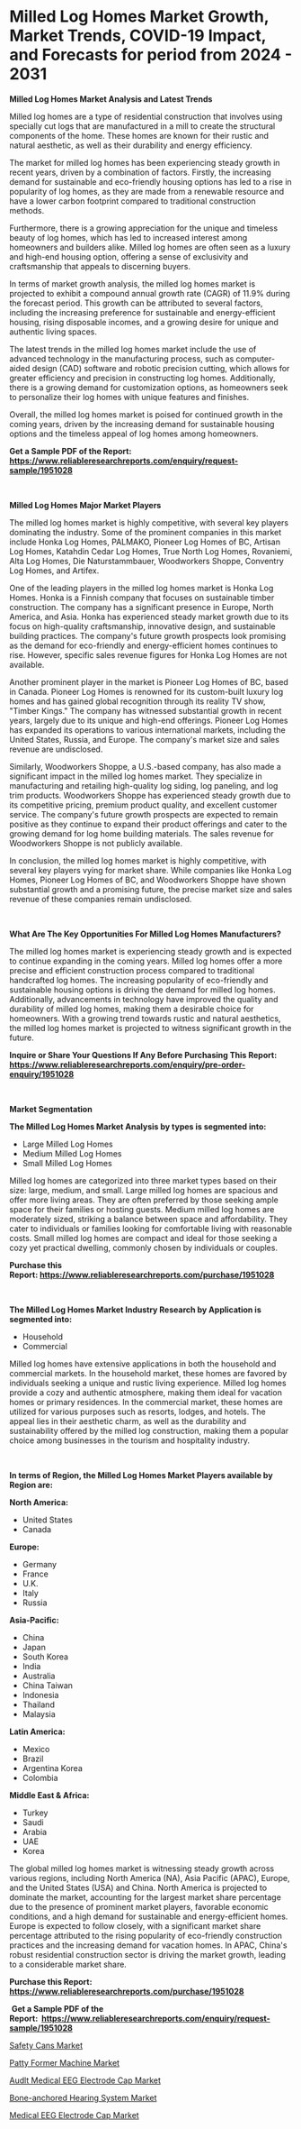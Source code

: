 <p><h1>Milled Log Homes Market Growth, Market Trends, COVID-19 Impact, and Forecasts for period from 2024 - 2031</h1></p><p><strong>Milled Log Homes Market Analysis and Latest Trends</strong></p>
<p><p>Milled log homes are a type of residential construction that involves using specially cut logs that are manufactured in a mill to create the structural components of the home. These homes are known for their rustic and natural aesthetic, as well as their durability and energy efficiency.</p><p>The market for milled log homes has been experiencing steady growth in recent years, driven by a combination of factors. Firstly, the increasing demand for sustainable and eco-friendly housing options has led to a rise in popularity of log homes, as they are made from a renewable resource and have a lower carbon footprint compared to traditional construction methods.</p><p>Furthermore, there is a growing appreciation for the unique and timeless beauty of log homes, which has led to increased interest among homeowners and builders alike. Milled log homes are often seen as a luxury and high-end housing option, offering a sense of exclusivity and craftsmanship that appeals to discerning buyers.</p><p>In terms of market growth analysis, the milled log homes market is projected to exhibit a compound annual growth rate (CAGR) of 11.9% during the forecast period. This growth can be attributed to several factors, including the increasing preference for sustainable and energy-efficient housing, rising disposable incomes, and a growing desire for unique and authentic living spaces.</p><p>The latest trends in the milled log homes market include the use of advanced technology in the manufacturing process, such as computer-aided design (CAD) software and robotic precision cutting, which allows for greater efficiency and precision in constructing log homes. Additionally, there is a growing demand for customization options, as homeowners seek to personalize their log homes with unique features and finishes.</p><p>Overall, the milled log homes market is poised for continued growth in the coming years, driven by the increasing demand for sustainable housing options and the timeless appeal of log homes among homeowners.</p></p>
<p><strong>Get a Sample PDF of the Report:&nbsp; <a href="https://www.reliableresearchreports.com/enquiry/request-sample/1951028">https://www.reliableresearchreports.com/enquiry/request-sample/1951028</a></strong></p>
<p>&nbsp;</p>
<p><strong>Milled Log Homes Major Market Players</strong></p>
<p><p>The milled log homes market is highly competitive, with several key players dominating the industry. Some of the prominent companies in this market include Honka Log Homes, PALMAKO, Pioneer Log Homes of BC, Artisan Log Homes, Katahdin Cedar Log Homes, True North Log Homes, Rovaniemi, Alta Log Homes, Die Naturstammbauer, Woodworkers Shoppe, Conventry Log Homes, and Artifex.</p><p>One of the leading players in the milled log homes market is Honka Log Homes. Honka is a Finnish company that focuses on sustainable timber construction. The company has a significant presence in Europe, North America, and Asia. Honka has experienced steady market growth due to its focus on high-quality craftsmanship, innovative design, and sustainable building practices. The company's future growth prospects look promising as the demand for eco-friendly and energy-efficient homes continues to rise. However, specific sales revenue figures for Honka Log Homes are not available.</p><p>Another prominent player in the market is Pioneer Log Homes of BC, based in Canada. Pioneer Log Homes is renowned for its custom-built luxury log homes and has gained global recognition through its reality TV show, "Timber Kings." The company has witnessed substantial growth in recent years, largely due to its unique and high-end offerings. Pioneer Log Homes has expanded its operations to various international markets, including the United States, Russia, and Europe. The company's market size and sales revenue are undisclosed.</p><p>Similarly, Woodworkers Shoppe, a U.S.-based company, has also made a significant impact in the milled log homes market. They specialize in manufacturing and retailing high-quality log siding, log paneling, and log trim products. Woodworkers Shoppe has experienced steady growth due to its competitive pricing, premium product quality, and excellent customer service. The company's future growth prospects are expected to remain positive as they continue to expand their product offerings and cater to the growing demand for log home building materials. The sales revenue for Woodworkers Shoppe is not publicly available.</p><p>In conclusion, the milled log homes market is highly competitive, with several key players vying for market share. While companies like Honka Log Homes, Pioneer Log Homes of BC, and Woodworkers Shoppe have shown substantial growth and a promising future, the precise market size and sales revenue of these companies remain undisclosed.</p></p>
<p>&nbsp;</p>
<p><strong>What Are The Key Opportunities For Milled Log Homes Manufacturers?</strong></p>
<p><p>The milled log homes market is experiencing steady growth and is expected to continue expanding in the coming years. Milled log homes offer a more precise and efficient construction process compared to traditional handcrafted log homes. The increasing popularity of eco-friendly and sustainable housing options is driving the demand for milled log homes. Additionally, advancements in technology have improved the quality and durability of milled log homes, making them a desirable choice for homeowners. With a growing trend towards rustic and natural aesthetics, the milled log homes market is projected to witness significant growth in the future.</p></p>
<p><strong>Inquire or Share Your Questions If Any Before Purchasing This Report: <a href="https://www.reliableresearchreports.com/enquiry/pre-order-enquiry/1951028">https://www.reliableresearchreports.com/enquiry/pre-order-enquiry/1951028</a></strong></p>
<p>&nbsp;</p>
<p><strong>Market Segmentation</strong></p>
<p><strong>The Milled Log Homes Market Analysis by types is segmented into:</strong></p>
<p><ul><li>Large Milled Log Homes</li><li>Medium Milled Log Homes</li><li>Small Milled Log Homes</li></ul></p>
<p><p>Milled log homes are categorized into three market types based on their size: large, medium, and small. Large milled log homes are spacious and offer more living areas. They are often preferred by those seeking ample space for their families or hosting guests. Medium milled log homes are moderately sized, striking a balance between space and affordability. They cater to individuals or families looking for comfortable living with reasonable costs. Small milled log homes are compact and ideal for those seeking a cozy yet practical dwelling, commonly chosen by individuals or couples.</p></p>
<p><strong>Purchase this Report:&nbsp;<a href="https://www.reliableresearchreports.com/purchase/1951028">https://www.reliableresearchreports.com/purchase/1951028</a></strong></p>
<p>&nbsp;</p>
<p><strong>The Milled Log Homes Market Industry Research by Application is segmented into:</strong></p>
<p><ul><li>Household</li><li>Commercial</li></ul></p>
<p><p>Milled log homes have extensive applications in both the household and commercial markets. In the household market, these homes are favored by individuals seeking a unique and rustic living experience. Milled log homes provide a cozy and authentic atmosphere, making them ideal for vacation homes or primary residences. In the commercial market, these homes are utilized for various purposes such as resorts, lodges, and hotels. The appeal lies in their aesthetic charm, as well as the durability and sustainability offered by the milled log construction, making them a popular choice among businesses in the tourism and hospitality industry.</p></p>
<p>&nbsp;</p>
<p><strong>In terms of Region, the Milled Log Homes Market Players available by Region are:</strong></p>
<p>
    <p> <strong> North America: </strong>
        <ul>
            <li>United States</li>
            <li>Canada</li>
        </ul>
        </p> 
    <p> <strong> Europe: </strong>
        <ul>
            <li>Germany</li>
            <li>France</li>
            <li>U.K.</li>
            <li>Italy</li>
            <li>Russia</li>
        </ul>
        </p> 
    <p> <strong> Asia-Pacific: </strong>
        <ul>
            <li>China</li>
            <li>Japan</li>
            <li>South Korea</li>
            <li>India</li>
            <li>Australia</li>
            <li>China Taiwan</li>
            <li>Indonesia</li>
            <li>Thailand</li>
            <li>Malaysia</li>
        </ul>
        </p> 
    <p> <strong> Latin America: </strong>
        <ul>
            <li>Mexico</li>
            <li>Brazil</li>
            <li>Argentina Korea</li>
            <li>Colombia</li>
        </ul>
        </p> 
    <p> <strong> Middle East & Africa: </strong>
        <ul>
            <li>Turkey</li>
            <li>Saudi</li>
            <li>Arabia</li>
            <li>UAE</li>
            <li>Korea</li>
        </ul>
    </p>
    </p>
<p><p>The global milled log homes market is witnessing steady growth across various regions, including North America (NA), Asia Pacific (APAC), Europe, and the United States (USA) and China. North America is projected to dominate the market, accounting for the largest market share percentage due to the presence of prominent market players, favorable economic conditions, and a high demand for sustainable and energy-efficient homes. Europe is expected to follow closely, with a significant market share percentage attributed to the rising popularity of eco-friendly construction practices and the increasing demand for vacation homes. In APAC, China's robust residential construction sector is driving the market growth, leading to a considerable market share.</p></p>
<p><strong>Purchase this Report: <a href="https://www.reliableresearchreports.com/purchase/1951028">https://www.reliableresearchreports.com/purchase/1951028</a></strong></p>
<p>&nbsp;<strong>Get a Sample PDF of the Report:&nbsp;&nbsp;<a href="https://www.reliableresearchreports.com/enquiry/request-sample/1951028">https://www.reliableresearchreports.com/enquiry/request-sample/1951028</a></strong></p>
<p><strong></strong></p>
<p><p><a href="https://github.com/mabutironaldo/Market-Research-Report-List-2/blob/main/safety-cans-market.md">Safety Cans Market</a></p><p><a href="https://github.com/castoriffic/Market-Research-Report-List-2/blob/main/patty-former-machine-market.md">Patty Former Machine Market</a></p><p><a href="https://medium.com/@marielong2006/audlt-medical-eeg-electrode-cap-market-analysis-its-cagr-market-segmentation-and-global-industry-1ae2af617db2">Audlt Medical EEG Electrode Cap Market</a></p><p><a href="https://medium.com/@marielong2006/bone-anchored-hearing-system-market-furnishes-information-on-market-share-market-trends-and-51f294247df1">Bone-anchored Hearing System Market</a></p><p><a href="https://medium.com/@marielong2006/medical-eeg-electrode-cap-market-share-evolution-and-market-growth-trends-2023-2030-108161bc656b">Medical EEG Electrode Cap Market</a></p></p>